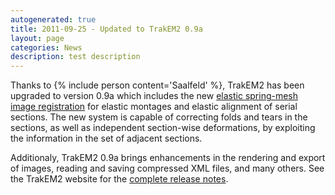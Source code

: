 ```yaml
---
autogenerated: true
title: 2011-09-25 - Updated to TrakEM2 0.9a
layout: page
categories: News
description: test description
---
```


Thanks to {% include person content='Saalfeld' %}, TrakEM2 has been upgraded to version 0.9a which includes the new [elastic spring-mesh image registration](/plugins/elastic-alignment-and-montage) for elastic montages and elastic alignment of serial sections. The new system is capable of correcting folds and tears in the sections, as well as independent section-wise deformations, by exploiting the information in the set of adjacent sections.

Additionaly, TrakEM2 0.9a brings enhancements in the rendering and export of images, reading and saving compressed XML files, and many others. See the TrakEM2 website for the [complete release notes](http://www.ini.uzh.ch/~acardona/trakem2.html).


